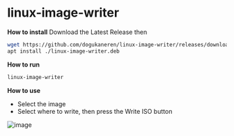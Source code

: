 # linux-image-writer

**How to install**
Download the Latest Release then

``` bash
wget https://github.com/dogukaneren/linux-image-writer/releases/download/latest/linux-image-writer.deb
apt install ./linux-image-writer.deb
```

**How to run**
```bash
linux-image-writer
```

**How to use**
- Select the image
- Select where to write, then press the Write ISO button

![image](https://github.com/user-attachments/assets/387e3b48-28ca-4f73-b6f1-7bcbc69352c2)
